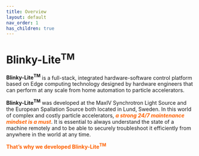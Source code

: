 ```yaml
---
title: Overview
layout: default
nav_order: 1
has_children: true
---
```

# Blinky-Lite<sup>TM</sup>
**Blinky-Lite<sup>TM</sup>**  is a full-stack, integrated hardware-software control platform based on Edge computing technology designed by hardware engineers that can perform at any scale from home automation to particle accelerators.

**Blinky-Lite<sup>TM</sup>** was developed at the MaxIV Synchrotron Light Source and the European Spallation Source both located in Lund, Sweden. In this world of complex and costly particle accelerators, <span style="color:#ff6100">***a strong 24/7 maintenance mindset is a must***</span>. It is essential to always understand the state of a machine remotely and to be able to securely troubleshoot it efficiently from anywhere in the world at any time.  

<span style="color:#ff6100">**That’s why we developed Blinky-Lite<sup>TM</sup>**</span>
